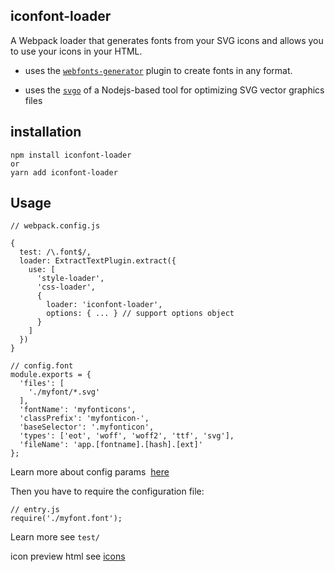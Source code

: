 ## iconfont-loader

A Webpack loader that generates fonts from your SVG icons and allows you to use your icons in your HTML.

- uses the [`webfonts-generator`](https://github.com/sunflowerdeath/webfonts-generator) plugin to create fonts in any format.

- uses the [`svgo`](https://github.com/svg/svgo)  of a Nodejs-based tool  for optimizing SVG vector graphics files

## installation

```
npm install iconfont-loader
or
yarn add iconfont-loader
```

## Usage

```
// webpack.config.js

{
  test: /\.font$/,
  loader: ExtractTextPlugin.extract({
    use: [
      'style-loader',
      'css-loader',
      {
        loader: 'iconfont-loader',
        options: { ... } // support options object
      }
    ]
  })
}
```

```
// config.font
module.exports = {
  'files': [
    './myfont/*.svg'
  ],
  'fontName': 'myfonticons',
  'classPrefix': 'myfonticon-',
  'baseSelector': '.myfonticon',
  'types': ['eot', 'woff', 'woff2', 'ttf', 'svg'],
  'fileName': 'app.[fontname].[hash].[ext]'
};
```

Learn more about config params  [here](https://github.com/sunflowerdeath/webfonts-generator)

Then you have to require the configuration file: 

```
// entry.js
require('./myfont.font');
```

Learn more see `test/`

icon preview html see [icons](http://msstest.sankuai.com/v1/mss_a9a6b4a841754c948f210c687fab126a/mtfe-bbia/ecom-icons.html)
